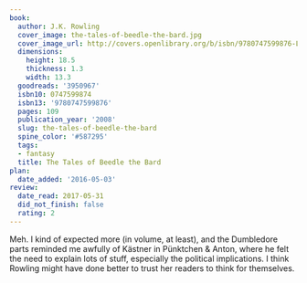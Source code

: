 ```yaml
---
book:
  author: J.K. Rowling
  cover_image: the-tales-of-beedle-the-bard.jpg
  cover_image_url: http://covers.openlibrary.org/b/isbn/9780747599876-L.jpg
  dimensions:
    height: 18.5
    thickness: 1.3
    width: 13.3
  goodreads: '3950967'
  isbn10: 0747599874
  isbn13: '9780747599876'
  pages: 109
  publication_year: '2008'
  slug: the-tales-of-beedle-the-bard
  spine_color: '#587295'
  tags:
  - fantasy
  title: The Tales of Beedle the Bard
plan:
  date_added: '2016-05-03'
review:
  date_read: 2017-05-31
  did_not_finish: false
  rating: 2
---
```


Meh. I kind of expected more (in volume, at least), and the Dumbledore parts reminded me awfully of Kästner in Pünktchen &amp; Anton, where he felt the need to explain lots of stuff, especially the political implications. I think Rowling might have done better to trust her readers to think for themselves.
